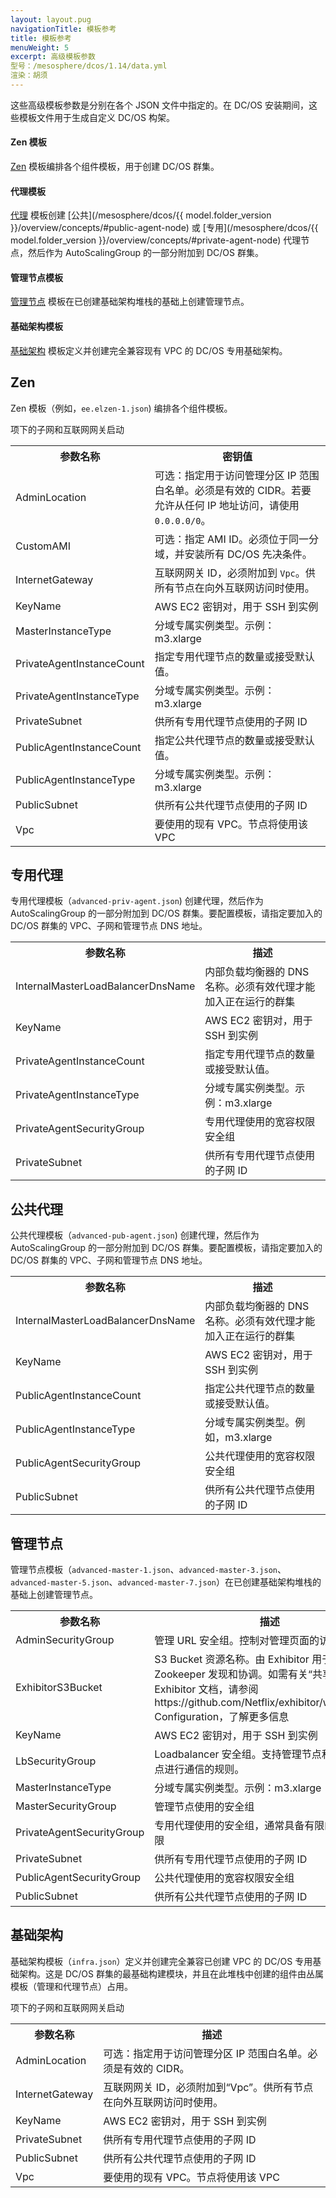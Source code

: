 ```yaml
---
layout: layout.pug
navigationTitle: 模板参考
title: 模板参考
menuWeight: 5
excerpt: 高级模板参数
型号：/mesosphere/dcos/1.14/data.yml
渲染：胡须
---
```


这些高级模板参数是分别在各个 JSON 文件中指定的。在 DC/OS 安装期间，这些模板文件用于生成自定义 DC/OS 构架。

#### Zen 模板
[Zen](#zen) 模板编排各个组件模板，用于创建 DC/OS 群集。

#### 代理模板
[代理](#private-agent) 模板创建 [公共](/mesosphere/dcos/{{ model.folder_version }}/overview/concepts/#public-agent-node) 或 [专用](/mesosphere/dcos/{{ model.folder_version }}/overview/concepts/#private-agent-node) 代理节点，然后作为 AutoScalingGroup 的一部分附加到 DC/OS 群集。

#### 管理节点模板
[管理节点](#master) 模板在已创建基础架构堆栈的基础上创建管理节点。

#### 基础架构模板
[基础架构](#infrastructure) 模板定义并创建完全兼容现有 VPC 的 DC/OS 专用基础架构。


## <a name="zen"></a>Zen

Zen 模板（例如，`ee.elzen-1.json`) 编排各个组件模板。

<table class="table">
  <tr>
    <th>参数名称</th>
    <th>密钥值</th>
  </tr>
  <tr>
    <td>AdminLocation</td>
    <td>可选：指定用于访问管理分区 IP 范围白名单。必须是有效的 CIDR。若要允许从任何 IP 地址访问，请使用 <code>0.0.0.0/0</code>。</td>
  </tr>
  <tr>
    <td>CustomAMI</td>
    <td>可选：指定 AMI ID。必须位于同一分域，并安装所有 DC/OS 先决条件。</td>
  </tr>
  <tr>
    <td>InternetGateway</td>
    <td>互联网网关 ID，必须附加到 <code>Vpc</code>。供所有节点在向外互联网访问时使用。</td>
  </tr>
  <tr>
    <td>KeyName</td>
    <td>AWS EC2 密钥对，用于 SSH 到实例</td>
  </tr>
  <tr>
    <td>MasterInstanceType</td>
    <td>分域专属实例类型。示例：m3.xlarge</td>
  </tr>
  <tr>
    <td>PrivateAgentInstanceCount</td>
    <td>指定专用代理节点的数量或接受默认值。</td>
  </tr>
  <tr>
    <td>PrivateAgentInstanceType</td>
    <td>分域专属实例类型。示例：m3.xlarge</td>
  </tr>
  <tr>
    <td>PrivateSubnet</td>
    <td>供所有专用代理节点使用的子网 ID</td>
  </tr>
  <tr>
    <td>PublicAgentInstanceCount</td>
    <td>指定公共代理节点的数量或接受默认值。</td>
  </tr>
  <tr>
    <td>PublicAgentInstanceType</td>
    <td>分域专属实例类型。示例：m3.xlarge</td>
  </tr>
  <tr>
    <td>PublicSubnet</td>
    <td>供所有公共代理节点使用的子网 ID</td>
  </tr>
  <tr>
    <td>Vpc</td>
    <td>要使用的现有 VPC。节点将使用该 VPC </td>项下的子网和互联网网关启动
  </tr>
</table>


## <a name="private-agent"></a>专用代理

专用代理模板（`advanced-priv-agent.json`) 创建代理，然后作为 AutoScalingGroup 的一部分附加到 DC/OS 群集。要配置模板，请指定要加入的 DC/OS 群集的 VPC、子网和管理节点 DNS 地址。

<table class="table">
  <tr>
    <th>参数名称</th>
    <th>描述</th>
  </tr>
  <tr>
    <td>InternalMasterLoadBalancerDnsName</td>
    <td>内部负载均衡器的 DNS 名称。必须有效代理才能加入正在运行的群集</td>
  </tr>
  <tr>
    <td>KeyName</td>
    <td>AWS EC2 密钥对，用于 SSH 到实例</td>
  </tr>
  <tr>
    <td>PrivateAgentInstanceCount</td>
    <td>指定专用代理节点的数量或接受默认值。</td>
  </tr>
  <tr>
    <td>PrivateAgentInstanceType</td>
    <td>分域专属实例类型。示例：m3.xlarge</td>
  </tr>
  <tr>
    <td>PrivateAgentSecurityGroup</td>
    <td>专用代理使用的宽容权限安全组</td>
  </tr>
  <tr>
    <td>PrivateSubnet</td>
    <td>供所有专用代理节点使用的子网 ID</td>
  </tr>
</table>



## <a name="public-agent"></a>公共代理

公共代理模板（`advanced-pub-agent.json`) 创建代理，然后作为 AutoScalingGroup 的一部分附加到 DC/OS 群集。要配置模板，请指定要加入的 DC/OS 群集的 VPC、子网和管理节点 DNS 地址。

<table class="table">
  <tr>
    <th>参数名称</th>
    <th>描述</th>
  </tr>
  <tr>
    <td>InternalMasterLoadBalancerDnsName</td>
    <td>内部负载均衡器的 DNS 名称。必须有效代理才能加入正在运行的群集</td>
  </tr>
  <tr>
    <td>KeyName</td>
    <td>AWS EC2 密钥对，用于 SSH 到实例</td>
  </tr>
  <tr>
    <td>PublicAgentInstanceCount</td>
    <td>指定公共代理节点的数量或接受默认值。</td>
  </tr>
  <tr>
    <td>PublicAgentInstanceType</td>
    <td>分域专属实例类型。例如，m3.xlarge</td>
  </tr>
  <tr>
    <td>PublicAgentSecurityGroup</td>
    <td>公共代理使用的宽容权限安全组</td>
  </tr>
  <tr>
    <td>PublicSubnet</td>
    <td>供所有公共代理节点使用的子网 ID</td>
  </tr>
</table>

## <a name="master"></a>管理节点

管理节点模板（`advanced-master-1.json`、`advanced-master-3.json`、`advanced-master-5.json`、`advanced-master-7.json`）在已创建基础架构堆栈的基础上创建管理节点。

<table class="table">
  <tr>
    <th>参数名称</th>
    <th>描述</th>
  </tr>
  <tr>
    <td>AdminSecurityGroup</td>
    <td>管理 URL 安全组。控制对管理页面的访问</td>
  </tr>
  <tr>
    <td>ExhibitorS3Bucket</td>
    <td>S3 Bucket 资源名称。由 Exhibitor 用于 Zookeeper 发现和协调。如需有关“共享配置”的 Exhibitor 文档，请参阅 https://github.com/Netflix/exhibitor/wiki/Shared-Configuration，了解更多信息</td>
  </tr>
  <tr>
    <td>KeyName</td>
    <td>AWS EC2 密钥对，用于 SSH 到实例</td>
  </tr>
  <tr>
    <td>LbSecurityGroup</td>
    <td>Loadbalancer 安全组。支持管理节点和专用代理节点进行通信的规则。</td>
  </tr>
  <tr>
    <td>MasterInstanceType</td>
    <td>分域专属实例类型。示例：m3.xlarge</td>
  </tr>
  <tr>
    <td>MasterSecurityGroup</td>
    <td>管理节点使用的安全组</td>
  </tr>
  <tr>
    <td>PrivateAgentSecurityGroup</td>
    <td>专用代理使用的安全组，通常具备有限的向外访问权限</td>
  </tr>
  <tr>
    <td>PrivateSubnet</td>
    <td>供所有专用代理节点使用的子网 ID</td>
  </tr>
  <tr>
    <td>PublicAgentSecurityGroup</td>
    <td>公共代理使用的宽容权限安全组</td>
  </tr>
  <tr>
    <td>PublicSubnet</td>
    <td>供所有公共代理节点使用的子网 ID</td>
  </tr>
</table>

## <a name="infrastructure"></a>基础架构

基础架构模板（`infra.json`）定义并创建完全兼容已创建 VPC 的 DC/OS 专用基础架构。这是 DC/OS 群集的最基础构建模块，并且在此堆栈中创建的组件由丛属模板（管理和代理节点）占用。

<table class="table">
  <tr>
    <th>参数名称</th>
    <th>描述</th>
  </tr>
  <tr>
    <td>AdminLocation</td>
    <td>可选：指定用于访问管理分区 IP 范围白名单。必须是有效的 CIDR。</td>
  </tr>
  <tr>
    <td>InternetGateway</td>
    <td>互联网网关 ID，必须附加到“Vpc”。供所有节点在向外互联网访问时使用。</td>
  </tr>
  <tr>
    <td>KeyName</td>
    <td>AWS EC2 密钥对，用于 SSH 到实例</td>
  </tr>
  <tr>
    <td>PrivateSubnet</td>
    <td>供所有专用代理节点使用的子网 ID</td>
  </tr>
  <tr>
    <td>PublicSubnet</td>
    <td>供所有公共代理节点使用的子网 ID</td>
  </tr>
  <tr>
    <td>Vpc</td>
    <td>要使用的现有 VPC。节点将使用该 VPC </td>项下的子网和互联网网关启动
  </tr>
</table>
